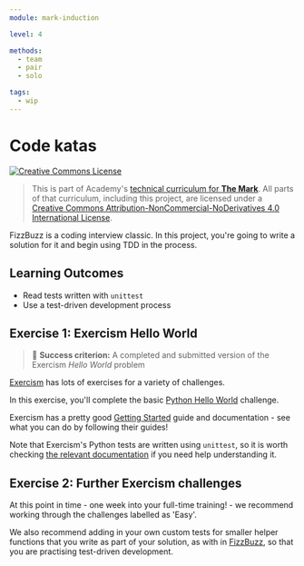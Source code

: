 ```yaml
---
module: mark-induction

level: 4

methods:
  - team
  - pair
  - solo

tags:
  - wip
---
```


# Code katas

<a rel="license" href="http://creativecommons.org/licenses/by-nc-nd/4.0/"><img alt="Creative Commons License" style="border-width:0" src="https://i.creativecommons.org/l/by-nc-nd/4.0/88x31.png" /></a>

> This is part of Academy's [technical curriculum for **The Mark**](https://github.com/WeAreAcademy/curriculum-mark). All parts of that curriculum, including this project, are licensed under a <a rel="license" href="http://creativecommons.org/licenses/by-nc-nd/4.0/">Creative Commons Attribution-NonCommercial-NoDerivatives 4.0 International License</a>.

FizzBuzz is a coding interview classic. In this project, you're going to write a solution for it and begin using TDD in the process.

## Learning Outcomes

- Read tests written with `unittest`
- Use a test-driven development process

## Exercise 1: Exercism Hello World

> 🎯 **Success criterion:** A completed and submitted version of the Exercism _Hello World_ problem

[Exercism](https://exercism.io/) has lots of exercises for a variety of challenges.

In this exercise, you'll complete the basic [Python Hello World](https://exercism.io/my/solutions/6f11fab2612a4b46986e00b1157b7ada) challenge.

Exercism has a pretty good [Getting Started](https://exercism.io/getting-started) guide and documentation - see what you can do by following their guides!

Note that Exercism's Python tests are written using `unittest`, so it is worth checking [the relevant documentation](https://docs.python.org/3/library/unittest.html) if you need help understanding it.

## Exercise 2: Further Exercism challenges

At this point in time - one week into your full-time training! - we recommend working through the challenges labelled as 'Easy'.

We also recommend adding in your own custom tests for smaller helper functions that you write as part of your solution, as with in [FizzBuzz](https://github.com/WeAreAcademy/mark-induction-proj--fizzbuzz), so that you are practising test-driven development.
